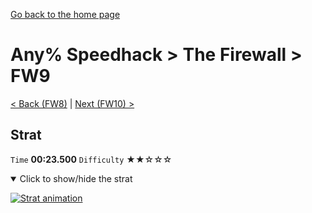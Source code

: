 [Go back to the home page](https://github.com/Doublevil/scbspeedrun)

# Any% Speedhack > The Firewall > FW9

[< Back (FW8)](https://github.com/Doublevil/scbspeedrun/blob/main/levels/any_sh/FW/FW8.md) | [Next (FW10) >](https://github.com/Doublevil/scbspeedrun/blob/main/levels/any_sh/FW/FW10.md)

## Strat

`Time` **00:23.500** `Difficulty` ★★☆☆☆
<details open>
  <summary>Click to show/hide the strat</summary>

  [![Strat animation](https://github.com/Doublevil/scbspeedrun/blob/main/media/levels/FW/FW9_Strat.webp)](https://github.com/Doublevil/scbspeedrun/blob/main/media/levels/FW/FW9_Strat.mp4?raw=true)
</details>
